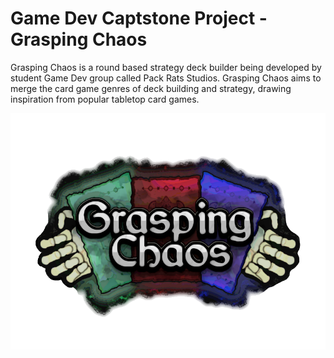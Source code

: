 # Game Dev Captstone Project - Grasping Chaos

Grasping Chaos is a round based strategy deck builder being developed by student Game Dev group called Pack Rats Studios. Grasping Chaos aims to merge the card game genres of deck building and strategy, drawing inspiration from popular tabletop card games. 

![alt text](https://github.com/bkeller0909/Card-Game-Capstone/blob/main/GraspingChaosCardTitle.png)